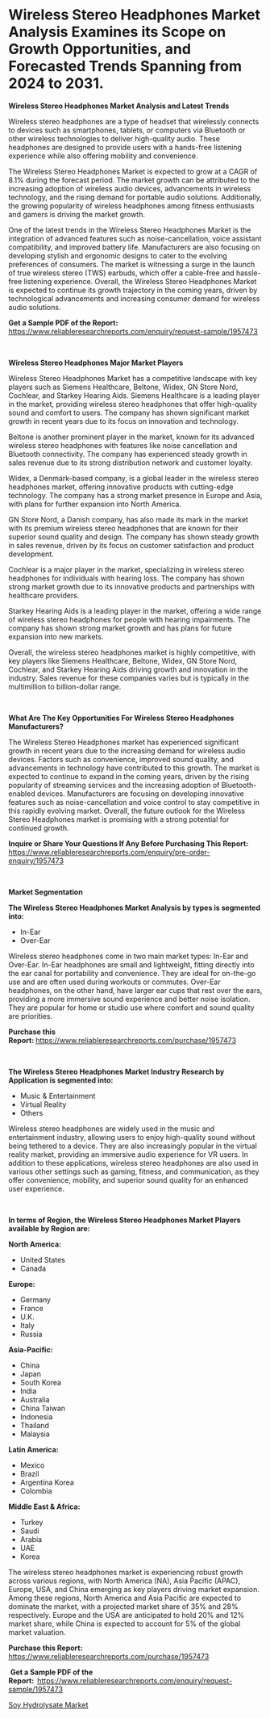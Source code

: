 <p><h1>Wireless Stereo Headphones Market Analysis Examines its Scope on Growth Opportunities, and Forecasted Trends Spanning from 2024 to 2031.</h1></p><p><strong>Wireless Stereo Headphones Market Analysis and Latest Trends</strong></p>
<p><p>Wireless stereo headphones are a type of headset that wirelessly connects to devices such as smartphones, tablets, or computers via Bluetooth or other wireless technologies to deliver high-quality audio. These headphones are designed to provide users with a hands-free listening experience while also offering mobility and convenience.</p><p>The Wireless Stereo Headphones Market is expected to grow at a CAGR of 8.1% during the forecast period. The market growth can be attributed to the increasing adoption of wireless audio devices, advancements in wireless technology, and the rising demand for portable audio solutions. Additionally, the growing popularity of wireless headphones among fitness enthusiasts and gamers is driving the market growth.</p><p>One of the latest trends in the Wireless Stereo Headphones Market is the integration of advanced features such as noise-cancellation, voice assistant compatibility, and improved battery life. Manufacturers are also focusing on developing stylish and ergonomic designs to cater to the evolving preferences of consumers. The market is witnessing a surge in the launch of true wireless stereo (TWS) earbuds, which offer a cable-free and hassle-free listening experience. Overall, the Wireless Stereo Headphones Market is expected to continue its growth trajectory in the coming years, driven by technological advancements and increasing consumer demand for wireless audio solutions.</p></p>
<p><strong>Get a Sample PDF of the Report:&nbsp;</strong> <a href="https://www.reliableresearchreports.com/enquiry/request-sample/1957473">https://www.reliableresearchreports.com/enquiry/request-sample/1957473</a></p>
<p>&nbsp;</p>
<p><strong>Wireless Stereo Headphones Major Market Players</strong></p>
<p><p>Wireless Stereo Headphones Market has a competitive landscape with key players such as Siemens Healthcare, Beltone, Widex, GN Store Nord, Cochlear, and Starkey Hearing Aids. Siemens Healthcare is a leading player in the market, providing wireless stereo headphones that offer high-quality sound and comfort to users. The company has shown significant market growth in recent years due to its focus on innovation and technology.</p><p>Beltone is another prominent player in the market, known for its advanced wireless stereo headphones with features like noise cancellation and Bluetooth connectivity. The company has experienced steady growth in sales revenue due to its strong distribution network and customer loyalty.</p><p>Widex, a Denmark-based company, is a global leader in the wireless stereo headphones market, offering innovative products with cutting-edge technology. The company has a strong market presence in Europe and Asia, with plans for further expansion into North America.</p><p>GN Store Nord, a Danish company, has also made its mark in the market with its premium wireless stereo headphones that are known for their superior sound quality and design. The company has shown steady growth in sales revenue, driven by its focus on customer satisfaction and product development.</p><p>Cochlear is a major player in the market, specializing in wireless stereo headphones for individuals with hearing loss. The company has shown strong market growth due to its innovative products and partnerships with healthcare providers.</p><p>Starkey Hearing Aids is a leading player in the market, offering a wide range of wireless stereo headphones for people with hearing impairments. The company has shown strong market growth and has plans for future expansion into new markets.</p><p>Overall, the wireless stereo headphones market is highly competitive, with key players like Siemens Healthcare, Beltone, Widex, GN Store Nord, Cochlear, and Starkey Hearing Aids driving growth and innovation in the industry. Sales revenue for these companies varies but is typically in the multimillion to billion-dollar range.</p></p>
<p>&nbsp;</p>
<p><strong>What Are The Key Opportunities For Wireless Stereo Headphones Manufacturers?</strong></p>
<p><p>The Wireless Stereo Headphones market has experienced significant growth in recent years due to the increasing demand for wireless audio devices. Factors such as convenience, improved sound quality, and advancements in technology have contributed to this growth. The market is expected to continue to expand in the coming years, driven by the rising popularity of streaming services and the increasing adoption of Bluetooth-enabled devices. Manufacturers are focusing on developing innovative features such as noise-cancellation and voice control to stay competitive in this rapidly evolving market. Overall, the future outlook for the Wireless Stereo Headphones market is promising with a strong potential for continued growth.</p></p>
<p><strong>Inquire or Share Your Questions If Any Before Purchasing This Report:</strong> <a href="https://www.reliableresearchreports.com/enquiry/pre-order-enquiry/1957473">https://www.reliableresearchreports.com/enquiry/pre-order-enquiry/1957473</a></p>
<p>&nbsp;</p>
<p><strong>Market Segmentation</strong></p>
<p><strong>The Wireless Stereo Headphones Market Analysis by types is segmented into:</strong></p>
<p><ul><li>In-Ear</li><li>Over-Ear</li></ul></p>
<p><p>Wireless stereo headphones come in two main market types: In-Ear and Over-Ear. In-Ear headphones are small and lightweight, fitting directly into the ear canal for portability and convenience. They are ideal for on-the-go use and are often used during workouts or commutes. Over-Ear headphones, on the other hand, have larger ear cups that rest over the ears, providing a more immersive sound experience and better noise isolation. They are popular for home or studio use where comfort and sound quality are priorities.</p></p>
<p><strong>Purchase this Report:&nbsp;</strong><a href="https://www.reliableresearchreports.com/purchase/1957473">https://www.reliableresearchreports.com/purchase/1957473</a></p>
<p>&nbsp;</p>
<p><strong>The Wireless Stereo Headphones Market Industry Research by Application is segmented into:</strong></p>
<p><ul><li>Music & Entertainment</li><li>Virtual Reality</li><li>Others</li></ul></p>
<p><p>Wireless stereo headphones are widely used in the music and entertainment industry, allowing users to enjoy high-quality sound without being tethered to a device. They are also increasingly popular in the virtual reality market, providing an immersive audio experience for VR users. In addition to these applications, wireless stereo headphones are also used in various other settings such as gaming, fitness, and communication, as they offer convenience, mobility, and superior sound quality for an enhanced user experience.</p></p>
<p>&nbsp;</p>
<p><strong>In terms of Region, the Wireless Stereo Headphones Market Players available by Region are:</strong></p>
<p>
    <p> <strong> North America: </strong>
        <ul>
            <li>United States</li>
            <li>Canada</li>
        </ul>
        </p> 
    <p> <strong> Europe: </strong>
        <ul>
            <li>Germany</li>
            <li>France</li>
            <li>U.K.</li>
            <li>Italy</li>
            <li>Russia</li>
        </ul>
        </p> 
    <p> <strong> Asia-Pacific: </strong>
        <ul>
            <li>China</li>
            <li>Japan</li>
            <li>South Korea</li>
            <li>India</li>
            <li>Australia</li>
            <li>China Taiwan</li>
            <li>Indonesia</li>
            <li>Thailand</li>
            <li>Malaysia</li>
        </ul>
        </p> 
    <p> <strong> Latin America: </strong>
        <ul>
            <li>Mexico</li>
            <li>Brazil</li>
            <li>Argentina Korea</li>
            <li>Colombia</li>
        </ul>
        </p> 
    <p> <strong> Middle East & Africa: </strong>
        <ul>
            <li>Turkey</li>
            <li>Saudi</li>
            <li>Arabia</li>
            <li>UAE</li>
            <li>Korea</li>
        </ul>
    </p>
    </p>
<p><p>The wireless stereo headphones market is experiencing robust growth across various regions, with North America (NA), Asia Pacific (APAC), Europe, USA, and China emerging as key players driving market expansion. Among these regions, North America and Asia Pacific are expected to dominate the market, with a projected market share of 35% and 28% respectively. Europe and the USA are anticipated to hold 20% and 12% market share, while China is expected to account for 5% of the global market valuation.</p></p>
<p><strong>Purchase this Report: </strong><a href="https://www.reliableresearchreports.com/purchase/1957473">https://www.reliableresearchreports.com/purchase/1957473</a></p>
<p>&nbsp;<strong>Get a Sample PDF of the Report:&nbsp;&nbsp;</strong><a href="https://www.reliableresearchreports.com/enquiry/request-sample/1957473">https://www.reliableresearchreports.com/enquiry/request-sample/1957473</a></p>
<p><strong></strong></p>
<p><p><a href="https://boundless-drawbridge-702.notion.site/Soy-Hydrolysate-Market-Size-Share-Trends-Analysis-Report-By-Material-By-Type-By-End-user-By-Re-76f49be285ad4160a390923071c29bf0">Soy Hydrolysate Market</a></p></p>